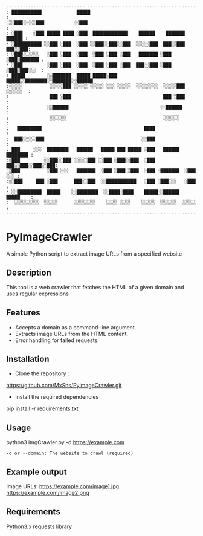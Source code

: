 ```
············································································
: ███████████             █████                                            :
:░░███░░░░░███           ░░███                                             :
: ░███    ░███ █████ ████ ░███  █████████████    ██████    ███████  ██████ :
: ░██████████ ░░███ ░███  ░███ ░░███░░███░░███  ░░░░░███  ███░░███ ███░░███:
: ░███░░░░░░   ░███ ░███  ░███  ░███ ░███ ░███   ███████ ░███ ░███░███████ :
: ░███         ░███ ░███  ░███  ░███ ░███ ░███  ███░░███ ░███ ░███░███░░░  :
: █████        ░░███████  █████ █████░███ █████░░████████░░███████░░██████ :
:░░░░░          ░░░░░███ ░░░░░ ░░░░░ ░░░ ░░░░░  ░░░░░░░░  ░░░░░███ ░░░░░░  :
:               ███ ░███                                  ███ ░███         :
:              ░░██████                                  ░░██████          :
:               ░░░░░░                                    ░░░░░░           :
:   █████████                                      ████                    :
:  ███░░░░░███                                    ░░███                    :
: ███     ░░░  ████████   ██████   █████ ███ █████ ░███   ██████  ████████ :
:░███         ░░███░░███ ░░░░░███ ░░███ ░███░░███  ░███  ███░░███░░███░░███:
:░███          ░███ ░░░   ███████  ░███ ░███ ░███  ░███ ░███████  ░███ ░░░ :
:░░███     ███ ░███      ███░░███  ░░███████████   ░███ ░███░░░   ░███     :
: ░░█████████  █████    ░░████████  ░░████░████    █████░░██████  █████    :
:  ░░░░░░░░░  ░░░░░      ░░░░░░░░    ░░░░ ░░░░    ░░░░░  ░░░░░░  ░░░░░     :
············································································
```

# PyImageCrawler

A simple Python script to extract image URLs from a specified website

## Description

This tool is a web crawler that fetches the HTML of a given domain and uses regular expressions

## Features

- Accepts a domain as a command-line argument.
- Extracts image URLs from the HTML content.
- Error handling for failed requests.

## Installation

- Clone the repository :

https://github.com/MxSns/PyimageCrawler.git

- Install the required dependencies

pip install -r requirements.txt

## Usage

python3 imgCrawler.py -d https://example.com

	-d or --domain: The website to crawl (required)

## Example output

Image URLs:
https://example.com/image1.jpg
https://example.com/image2.png

## Requirements

Python3.x
requests library
